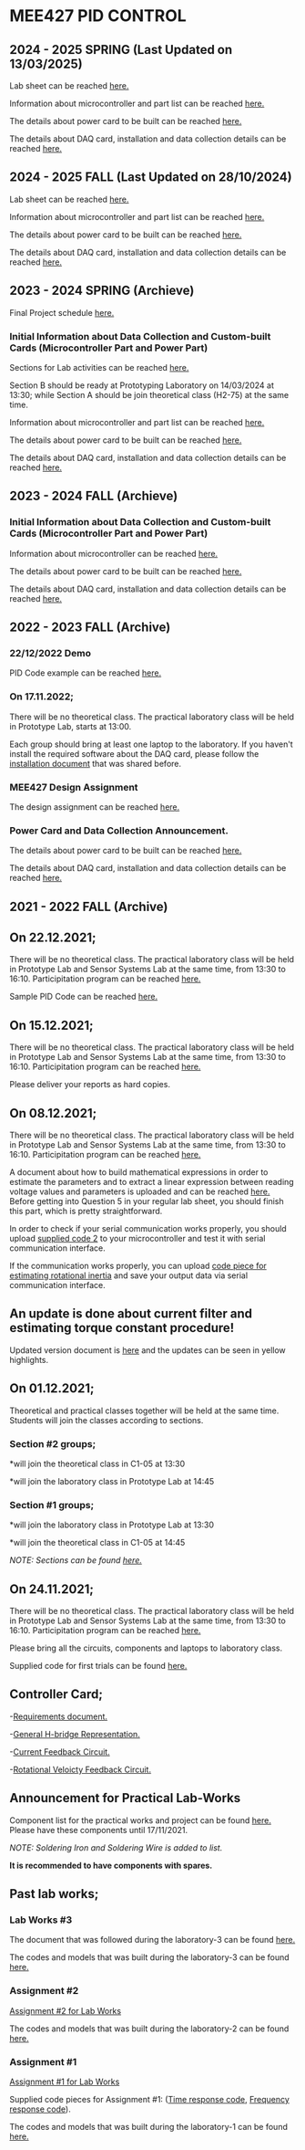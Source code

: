 # MEE427 PID CONTROL

## 2024 - 2025 SPRING (Last Updated on 13/03/2025)

Lab sheet can be reached [here.](https://github.com/mee427/mee427.github.io/blob/master/MEE427%20Lab%20Sheet.pdf)

Information about microcontroller and part list can be reached [here.](https://github.com/mee427/mee427.github.io/blob/master/Microcontoller.pdf)

The details about power card to be built can be reached [here.](https://github.com/mee427/mee427.github.io/blob/master/Power%20Card.pdf)

The details about DAQ card, installation and data collection details can be reached [here.](https://github.com/mee427/mee427.github.io/blob/master/MEE427%20Lab%20Sheet.pdf)


## 2024 - 2025 FALL (Last Updated on 28/10/2024)

Lab sheet can be reached [here.](https://github.com/mee427/mee427.github.io/blob/master/MEE427%20Lab%20Sheet.pdf)

Information about microcontroller and part list can be reached [here.](https://github.com/mee427/mee427.github.io/blob/master/Microcontoller.pdf)

The details about power card to be built can be reached [here.](https://github.com/mee427/mee427.github.io/blob/master/Power%20Card.pdf)

The details about DAQ card, installation and data collection details can be reached [here.](https://github.com/mee427/mee427.github.io/blob/master/MEE427%20Lab%20Sheet.pdf)

## 2023 - 2024 SPRING (Archieve)

Final Project schedule [here.](https://github.com/mee427/mee427.github.io/blob/master/MEE427_Schedule.pdf)

### Initial Information about Data Collection and Custom-built Cards (Microcontroller Part and Power Part)

Sections for Lab activities can be reached [here.](https://github.com/mee427/mee427.github.io/blob/master/MEE427_Groups.pdf)

Section B should be ready at Prototyping Laboratory on 14/03/2024 at 13:30; while Section A should be join theoretical class (H2-75) at the same time.

Information about microcontroller and part list can be reached [here.](https://github.com/mee427/mee427.github.io/blob/master/Microcontoller.pdf)

The details about power card to be built can be reached [here.](https://github.com/mee427/mee427.github.io/blob/master/Power%20Card.pdf)

The details about DAQ card, installation and data collection details can be reached [here.](https://github.com/mee427/mee427.github.io/blob/master/MEE427%20Lab%20Sheet.pdf)

## 2023 - 2024 FALL (Archieve)

### Initial Information about Data Collection and Custom-built Cards (Microcontroller Part and Power Part)

Information about microcontroller can be reached [here.](https://github.com/mee427/mee427.github.io/blob/master/Microcontoller.pdf)

The details about power card to be built can be reached [here.](https://github.com/mee427/mee427.github.io/blob/master/Power%20Card.pdf)

The details about DAQ card, installation and data collection details can be reached [here.](https://github.com/mee427/mee427.github.io/blob/master/Data%20Collect%20for%20MEE427.pdf)

## 2022 - 2023 FALL (Archive)

### 22/12/2022 Demo

PID Code example can be reached [here.](https://github.com/mee427/mee427.github.io/blob/master/main.c)

### On 17.11.2022;

There will be no theoretical class. The practical laboratory class will be held in Prototype Lab, starts at 13:00.

Each group should bring at least one laptop to the laboratory. If you haven't install the required software about the DAQ card, please follow the [installation document](https://github.com/mee427/mee427.github.io/blob/master/Data%20Collect%20for%20MEE427.pdf) that was shared before.

### MEE427 Design Assignment

The design assignment can be reached [here.](https://github.com/mee427/mee427.github.io/blob/master/MEE427%20Design%20Assignment.pdf)

### Power Card and Data Collection Announcement.

The details about power card to be built can be reached [here.](https://github.com/mee427/mee427.github.io/blob/master/Power%20Card.pdf)

The details about DAQ card, installation and data collection details can be reached [here.](https://github.com/mee427/mee427.github.io/blob/master/Data%20Collect%20for%20MEE427.pdf)

## 2021 - 2022 FALL (Archive)

## On 22.12.2021;

There will be no theoretical class. The practical laboratory class will be held in Prototype Lab and Sensor Systems Lab at the same time, from 13:30 to 16:10. Participitation program can be reached [here.](https://github.com/mee427/mee427.github.io/blob/master/PID%20Groups_08122021.pdf)

Sample PID Code can be reached [here.](https://github.com/mee427/ccs-c-codes/blob/master/pid_sample.c)

## On 15.12.2021;

There will be no theoretical class. The practical laboratory class will be held in Prototype Lab and Sensor Systems Lab at the same time, from 13:30 to 16:10. Participitation program can be reached [here.](https://github.com/mee427/mee427.github.io/blob/master/PID%20Groups_23112021.pdf)

Please deliver your reports as hard copies.

## On 08.12.2021;

There will be no theoretical class. The practical laboratory class will be held in Prototype Lab and Sensor Systems Lab at the same time, from 13:30 to 16:10. Participitation program can be reached [here.](https://github.com/mee427/mee427.github.io/blob/master/PID%20Groups_08122021.pdf)

A document about how to build mathematical expressions in order to estimate the parameters and to extract a linear expression between reading voltage values and parameters is uploaded and can be reached [here.](https://github.com/mee427/mee427.github.io/blob/master/SummaryForModels.pdf) Before getting into Question 5 in your regular lab sheet, you should finish this part, which is pretty straightforward.

In order to check if your serial communication works properly, you should upload [supplied code 2](https://github.com/mee427/ccs-c-codes/blob/master/SuppliedCode_2.c) to your microcontroller and test it with serial communication interface.

If the communication works properly, you can upload [code piece for estimating rotational inertia](https://github.com/mee427/ccs-c-codes/blob/master/EstimateJ.c) and save your output data via serial communication interface.

## An update is done about current filter and estimating torque constant procedure!

Updated version document is [here](https://github.com/mee427/mee427.github.io/blob/master/PID%20Modelling_Update.pdf) and the updates can be seen in yellow highlights.

## On 01.12.2021;

Theoretical and practical classes together will be held at the same time. Students will join the classes according to sections.

### Section #2 groups;

*will join the theoretical class in C1-05 at 13:30

*will join the laboratory class in Prototype Lab at 14:45

### Section #1 groups;

*will join the laboratory class in Prototype Lab at 13:30

*will join the theoretical class in C1-05 at 14:45

_NOTE: Sections can be found [here.](https://github.com/mee427/mee427.github.io/blob/master/PID%20Groups.pdf)_

## On 24.11.2021;

There will be no theoretical class. The practical laboratory class will be held in Prototype Lab and Sensor Systems Lab at the same time, from 13:30 to 16:10. Participitation program can be reached [here.](https://github.com/mee427/mee427.github.io/blob/master/PID%20Groups_23112021.pdf)

Please bring all the circuits, components and laptops to laboratory class.

Supplied code for first trials can be found [here.](https://github.com/mee427/ccs-c-codes/blob/master/SuppliedCode_1.c)

## Controller Card;

-[Requirements document.](https://github.com/mee427/mee427.github.io/blob/master/Requirements.pdf)

-[General H-bridge Representation.](https://github.com/mee427/circuits/blob/master/H_bridge.PNG)

-[Current Feedback Circuit.](https://github.com/mee427/circuits/blob/master/Current%20Feedback.PNG)

-[Rotational Veloicty Feedback Circuit.](https://github.com/mee427/circuits/blob/master/Rotational%20Velocity%20Feedback.PNG)

## Announcement for Practical Lab-Works

Component list for the practical works and project can be found [here.](https://github.com/mee427/mee427.github.io/blob/master/Part%20List.pdf) Please have these components until 17/11/2021.

_NOTE: Soldering Iron and Soldering Wire is added to list._

**It is recommended to have components with spares.**

## Past lab works;

### Lab Works #3

The document that was followed during the laboratory-3 can be found [here.](https://github.com/mee427/mee427.github.io/blob/master/week3.pdf)

The codes and models that was built during the laboratory-3 can be found [here.](https://github.com/mee427/mee427.github.io/tree/master/Codes%20and%20Models%20for%20Assignment%203)

### Assignment #2

[Assignment #2 for Lab Works](https://github.com/mee427/mee427.github.io/blob/master/MEE427_Assignment2.pdf)

The codes and models that was built during the laboratory-2 can be found [here.](https://github.com/mee427/mee427.github.io/tree/master/Codes%20and%20Models%20for%20Assignment%202)

### Assignment #1

[Assignment #1 for Lab Works](https://github.com/mee427/mee427.github.io/blob/master/MEE427_Assignment1.pdf)

Supplied code pieces for Assignment #1: ([Time response code](https://github.com/mee427/mee427.github.io/blob/master/feedbackSystem.py), [Frequency response code](https://github.com/mee427/mee427.github.io/blob/master/bodeDiagram.py)).

The codes and models that was built during the laboratory-1 can be found [here.](https://github.com/mee427/mee427.github.io/tree/master/Codes%20and%20Models%20for%20Assignment%201)
